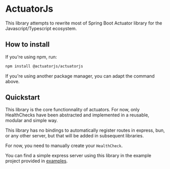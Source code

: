 # ActuatorJs

This library attempts to rewrite most of Spring Boot Actuator library for the Javascript/Typescript ecosystem.

## How to install

If you're using npm, run:

```bash
npm install @actuatorjs/actuatorjs
```

If you're using another package manager, you can adapt the command above.

## Quickstart

This library is the core functionnality of actuators.
For now, only HealthChecks have been abstracted and implemented in a reusable, modular and simple way.

This library has no bindings to automatically register routes in express, bun, or any other server, but that will be added in subsequent libraries.

For now, you need to manually create your `HealthCheck`.

You can find a simple express server using this library in the example project provided in [examples](https://github.com/actuatorjs/examples).
